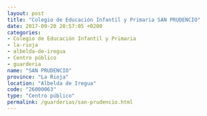 ```yaml
---
layout: post
title: "Colegio de Educación Infantil y Primaria SAN PRUDENCIO"
date: 2017-09-20 20:57:05 +0200
categories:
- Colegio de Educación Infantil y Primaria
- la-rioja
- albelda-de-iregua
- Centro público
- guarderia
name: "SAN PRUDENCIO"
province: "La Rioja"
location: "Albelda de Iregua"
code: "26000063"
type: "Centro público"
permalink: /guarderias/san-prudencio.html
---
```

